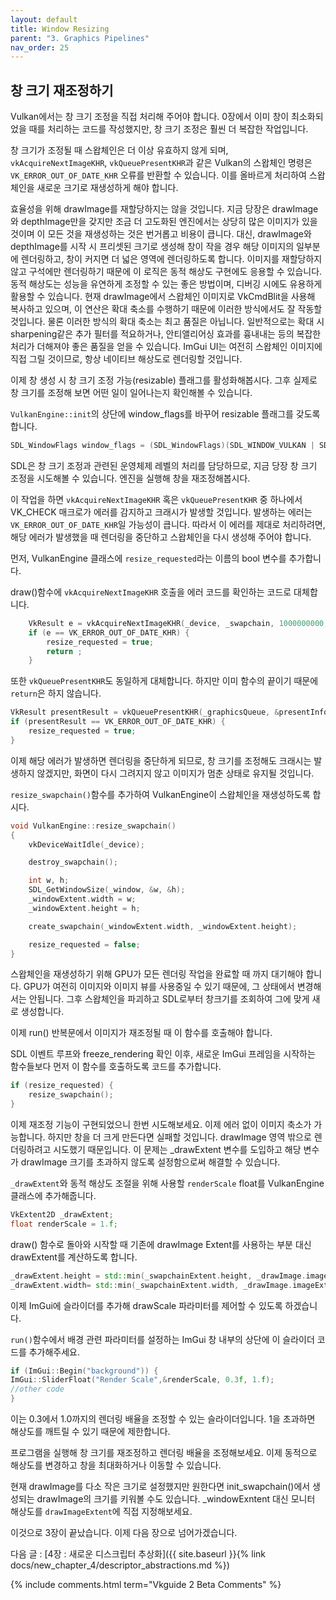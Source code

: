 ```yaml
---
layout: default
title: Window Resizing
parent: "3. Graphics Pipelines"
nav_order: 25
---
```


## 창 크기 재조정하기
Vulkan에서는 창 크기 조정을 직접 처리해 주어야 합니다. 0장에서 이미 창이 최소화되었을 때를 처리하는 코드를 작성했지만, 창 크기 조정은 훨씬 더 복잡한 작업입니다. 

창 크기가 조정될 때 스왑체인은 더 이상 유효하지 않게 되며, `vkAcquireNextImageKHR`, `vkQueuePresentKHR`과 같은 Vulkan의 스왑체인 명령은 `VK_ERROR_OUT_OF_DATE_KHR` 오류를 반환할 수 있습니다. 이를 올바르게 처리하여 스왑체인을 새로운 크기로 재생성하게 해야 합니다.

효율성을 위해 drawImage를 재할당하지는 않을 것입니다. 지금 당장은 drawImage와 depthImage만을 갖지만 조금 더 고도화된 엔진에서는 상당히 많은 이미지가 있을 것이며 이 모든 것을 재생성하는 것은 번거롭고 비용이 큽니다. 대신, drawImage와 depthImage를 시작 시 프리셋된 크기로 생성해 창이 작을 경우 해당 이미지의 일부분에 렌더링하고, 창이 커지면 더 넓은 영역에 렌더링하도록 합니다. 이미지를 재할당하지 않고 구석에만 렌더링하기 때문에 이 로직은 동적 해상도 구현에도 응용할 수 있습니다. 동적 해상도는 성능을 유연하게 조정할 수 있는 좋은 방법이며, 디버깅 시에도 유용하게 활용할 수 있습니다. 현재 drawImage에서 스왑체인 이미지로 VkCmdBlit을 사용해 복사하고 있으며, 이 연산은 확대 축소를 수행하기 때문에 이러한 방식에서도 잘 작동할 것입니다. 물론 이러한 방식의 확대 축소는 최고 품질은 아닙니다. 일반적으로는 확대 시 sharpening같은 추가 필터를 적요하거나, 안티앨리어싱 효과를 흉내내는 등의 복잡한 처리가 더해져야 좋은 품질을 얻을 수 있습니다. ImGui UI는 여전히 스왑체인 이미지에 직접 그릴 것이므로, 항상 네이티브 해상도로 렌더링할 것입니다.

이제 창 생성 시 창 크기 조정 가능(resizable) 플래그를 활성화해봅시다. 그후 실제로 창 크기를 조정해 보면 어떤 일이 일어나는지 확인해볼 수 있습니다.

`VulkanEngine::init`의 상단에 window_flags를 바꾸어 resizable 플래그를 갖도록 합니다.

```cpp
SDL_WindowFlags window_flags = (SDL_WindowFlags)(SDL_WINDOW_VULKAN | SDL_WINDOW_RESIZABLE);
```
SDL은 창 크기 조정과 관련된 운영체제 레벨의 처리를 담당하므로, 지금 당장 창 크기 조정을 시도해볼 수 있습니다. 엔진을 실행해 창을 재조정해봅시다.

이 작업을 하면 `vkAcquireNextImageKHR` 혹은 `vkQueuePresentKHR` 중 하나에서 VK_CHECK 매크로가 에러를 감지하고 크래시가 발생할 것입니다. 발생하는 에러는 `VK_ERROR_OUT_OF_DATE_KHR`일 가능성이 큽니다. 따라서 이 에러를 제대로 처리하려면, 해당 에러가 발생했을 때 렌더링을 중단하고 스왑체인을 다시 생성해 주어야 합니다.

먼저, VulkanEngine 클래스에 `resize_requested`라는 이름의 bool 변수를 추가합니다.

draw()함수에 `vkAcquireNextImageKHR` 호출을 에러 코드를 확인하는 코드로 대체합니다.

```cpp
	VkResult e = vkAcquireNextImageKHR(_device, _swapchain, 1000000000, get_current_frame()._swapchainSemaphore, nullptr, &swapchainImageIndex);
	if (e == VK_ERROR_OUT_OF_DATE_KHR) {
        resize_requested = true;       
		return ;
	}
```

또한 `vkQueuePresentKHR`도 동일하게 대체합니다. 하지만 이미 함수의 끝이기 때문에 `return`은 하지 않습니다.
```cpp
VkResult presentResult = vkQueuePresentKHR(_graphicsQueue, &presentInfo);
if (presentResult == VK_ERROR_OUT_OF_DATE_KHR) {
    resize_requested = true;
}
```

이제 해당 에러가 발생하면 렌더링을 중단하게 되므로, 창 크기를 조정해도 크래시는 발생하지 않겠지만, 화면이 다시 그려지지 않고 이미지가 멈춘 상태로 유지될 것입니다.

`resize_swapchain()`함수를 추가하여 VulkanEngine이 스왑체인을 재생성하도록 합시다.

<!-- codegen from tag resize_swap on file E:\ProgrammingProjects\vulkan-guide-2\chapter-3/vk_engine.cpp --> 
```cpp
void VulkanEngine::resize_swapchain()
{
	vkDeviceWaitIdle(_device);

	destroy_swapchain();

	int w, h;
	SDL_GetWindowSize(_window, &w, &h);
	_windowExtent.width = w;
	_windowExtent.height = h;

	create_swapchain(_windowExtent.width, _windowExtent.height);

	resize_requested = false;
}
```

스왑체인을 재생성하기 위해 GPU가 모든 렌더링 작업을 완료할 때 까지 대기해야 합니다. GPU가 여전히 이미지와 이미지 뷰를 사용중일 수 있기 때문에, 그 상태에서 변경해서는 안됩니다. 그후 스왑체인을 파괴하고 SDL로부터 창크기를 조회하여 그에 맞게 새로 생성합니다.

이제 run() 반복문에서 이미지가 재조정될 때 이 함수를 호출해야 합니다.

SDL 이벤트 루프와 freeze_rendering 확인 이후, 새로운 ImGui 프레임을 시작하는 함수들보다 먼저 이 함수를 호출하도록 코드를 추가합니다. 
```cpp
if (resize_requested) {
	resize_swapchain();
}
```

이제 재조정 기능이 구현되었으니 한번 시도해보세요. 이제 에러 없이 이미지 축소가 가능합니다. 하지만 창을 더 크게 만든다면 실패할 것입니다. drawImage 영역 밖으로 렌더링하려고 시도했기 때문입니다. 이 문제는 _drawExtent 변수를 도입하고 해당 변수가 drawImage 크기를 초과하지 않도록 설정함으로써 해결할 수 있습니다.

`_drawExtent`와 동적 해상도 조절을 위해 사용할 `renderScale` float를 VulkanEngine 클래스에 추가해줍니다.

```cpp
VkExtent2D _drawExtent;
float renderScale = 1.f;
```

draw() 함수로 돌아와 시작할 때 기존에 drawImage Extent를 사용하는 부분 대신 drawExtent를 계산하도록 합니다.

```cpp
_drawExtent.height = std::min(_swapchainExtent.height, _drawImage.imageExtent.height) * renderScale;
_drawExtent.width= std::min(_swapchainExtent.width, _drawImage.imageExtent.width) * renderScale;
```

이제 ImGui에 슬라이더를 추가해 drawScale 파라미터를 제어할 수 있도록 하겠습니다.

`run()`함수에서 배경 관련 파라미터를 설정하는 ImGui 창 내부의 상단에 이 슬라이더 코드를 추가해주세요.

```cpp
if (ImGui::Begin("background")) {
ImGui::SliderFloat("Render Scale",&renderScale, 0.3f, 1.f);
//other code
}
```

이는 0.3에서 1.0까지의 렌더링 배율을 조정할 수 있는 슬라이더입니다. 1을 초과하면 해상도를 깨트릴 수 있기 때문에 제한합니다.

프로그램을 실행해 창 크기를 재조정하고 렌더링 배율을 조정해보세요. 이제 동적으로 해상도를 변경하고 창을 최대화하거나 이동할 수 있습니다.

현재 drawImage를 다소 작은 크기로 설정했지만 원한다면 init_swapchain()에서 생성되는 drawImage의 크기를 키워볼 수도 있습니다. _windowExntent 대신 모니터 해상도를 `drawImageExtent`에 직접 지정해보세요.

이것으로 3장이 끝났습니다. 이제 다음 장으로 넘어가겠습니다.

다음 글 : [4장 : 새로운 디스크립터 추상화]({{ site.baseurl }}{% link docs/new_chapter_4/descriptor_abstractions.md %})

{% include comments.html term="Vkguide 2 Beta Comments" %}
